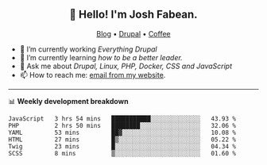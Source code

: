 <h2 align="center">👋 Hello! I'm Josh Fabean.</h2>
<p align="center">
  <a href="https://joshfabean.com">Blog</a> •
  <a href="https://www.drupal.org/u/joshfabean">Drupal</a> •
  <a href="https://www.buymeacoffee.com/LSxne6Yr4">Coffee</a>
</p>

- 🔭 I’m currently working *Everything Drupal*
- 🌱 I’m currently learning *how to be a better leader.*
- 💬 Ask me about *Drupal, Linux, PHP, Docker, CSS and JavaScript*
- 📫 How to reach me: [email from my website](https://joshfabean.com).

-------

📊 **Weekly development breakdown**
<!--START_SECTION:waka-->

```text
JavaScript   3 hrs 54 mins   ███████████░░░░░░░░░░░░░░   43.93 %
PHP          2 hrs 50 mins   ████████░░░░░░░░░░░░░░░░░   32.06 %
YAML         53 mins         ██▓░░░░░░░░░░░░░░░░░░░░░░   10.08 %
HTML         27 mins         █▒░░░░░░░░░░░░░░░░░░░░░░░   05.22 %
Twig         23 mins         █░░░░░░░░░░░░░░░░░░░░░░░░   04.34 %
SCSS         8 mins          ▒░░░░░░░░░░░░░░░░░░░░░░░░   01.60 %
```

<!--END_SECTION:waka-->

<!--
**fabean/fabean** is a ✨ _special_ ✨ repository because its `README.md` (this file) appears on your GitHub profile.

Here are some ideas to get you started:

- 🔭 I’m currently working on ...
- 🌱 I’m currently learning ...
- 👯 I’m looking to collaborate on ...
- 🤔 I’m looking for help with ...
- 💬 Ask me about ...
- 📫 How to reach me: ...
- 😄 Pronouns: ...
- ⚡ Fun fact: ...
-->
